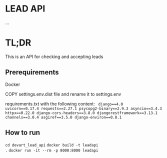 # LEAD API
...
# TL;DR

This is an API for checking and accepting leads


## Prerequirements

Docker

COPY settings.env.dist file and rename it to settings.env

requirements.txt with the following content:
<code>
django==4.0
uvicorn==0.17.4
requests==2.27.1
psycopg2-binary==2.9.3
asyncio==3.4.3
httpx==0.22.0
django-cors-headers==3.8.0
djangorestframework==3.13.1
channels==3.0.4
asgiref==3.5.0
django-environ==0.8.1
</code>


## How to run
<code>cd devart_lead_api</code>
<code>docker build -t leadapi .</code>
<code>docker run -it --rm -p 8000:8000 leadapi</code>
